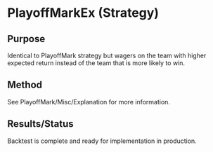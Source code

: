# PlayoffMarkEx (Strategy)

## Purpose
Identical to PlayoffMark strategy but wagers on the team with higher expected
return instead of the team that is more likely to win.

## Method
See PlayoffMark/Misc/Explanation for more information.

## Results/Status
Backtest is complete and ready for implementation in production.
